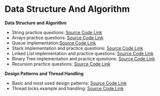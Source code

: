 # Data Structure And Algorithm

**Data Structure and Algorithm**
- String practice questions: [Source Code Link](DataStructureAndAlgorithms/src/com/lav/string/questions)
- Arrays practice questions: [Source Code Link](DataStructureAndAlgorithms/src/com/lav/arrays/questions)
- Queue implementation:[Source Code Link](DataStructureAndAlgorithms/src/com/lav/queue)
- Stack implementation and practice questions: [Source Code Link](DataStructureAndAlgorithms/src/com/lav/stack)
- Linked List implementation and practice questions: [Source Code Link](DataStructureAndAlgorithms/src/com/lav/linkedlist)
- Binary Tree implementation and practice questions: [Source Code Link](DataStructureAndAlgorithms/src/com/lav/binarytree)
- Recursion practice questions: [Source Code Link](DataStructureAndAlgorithms/src/com/lav/recursion)

**Design Patterns and Thread Handling**
- Basic and most used design patterns: [Source Code Link](DataStructureAndAlgorithms/src/com/lav/design/pattern)
- Thread locks example and handling: [Source Code Link](DataStructureAndAlgorithms/src/com/lav/thread)
